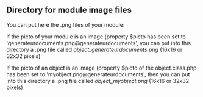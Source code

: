 
Directory for module image files
--------------------------------

You can put here the .png files of your module:


If the picto of your module is an image (property $picto has been set to 'generateurdocuments.png@generateurdocuments', you can put into this
directory a .png file called *object_generateurdocuments.png* (16x16 or 32x32 pixels)


If the picto of an object is an image (property $picto of the object.class.php has been set to 'myobject.png@generateurdocuments', then you can put into this
directory a .png file called *object_myobject.png* (16x16 or 32x32 pixels)

